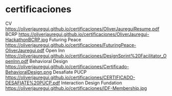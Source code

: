 # certificaciones

CV https://oliverjauregui.github.io/certificaciones/OliverJaureguiResume.pdf
BCRP https://oliverjauregui.github.io/certificaciones/OliverJauregui-HackathonBCRP.jpg
Futuring Peace https://oliverjauregui.github.io/certificaciones/FuturingPeace-OliverJauregui.pdf
Open Inn https://oliverjauregui.github.io/certificaciones/DesignSprint%20Facilitator_OpenInn.pdf
Behavioral Design https://oliverjauregui.github.io/certificaciones/Certificado-BehavioralDesign.png
Desafiate PUCP https://oliverjauregui.github.io/certificaciones/CERTIFICADO-DESAFIATE%20PUCP.pdf
Interaction Design Fundation https://oliverjauregui.github.io/certificaciones/IDF-Membership.jpg